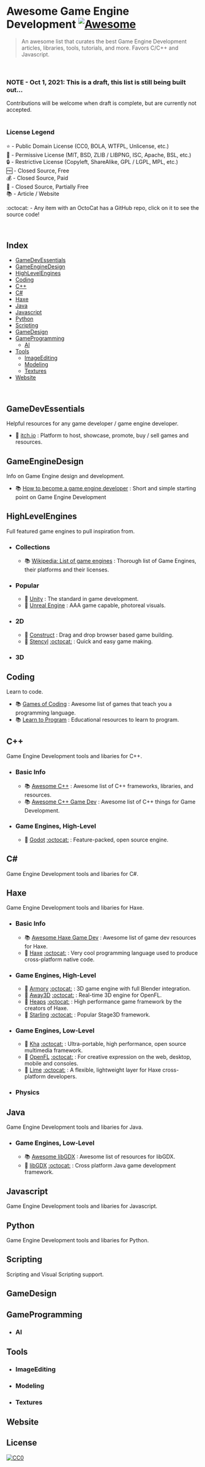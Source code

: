 # Awesome Game Engine Development [![Awesome](https://awesome.re/badge-flat.svg)](https://awesome.re)

> An awesome list that curates the best Game Engine Development articles, libraries, tools, tutorials, and more. Favors C/C++ and Javascript.

<br>

### NOTE - Oct 1, 2021: This is a draft, this list is still being built out...

Contributions will be welcome when draft is complete, but are currently not accepted.
<br><br>

### License Legend

:star: - Public Domain License (CC0, BOLA, WTFPL, Unlicense, etc.)\
:tada: - Permissive License (MIT, BSD, ZLIB / LIBPNG, ISC, Apache, BSL, etc.)\
:lock: - Restrictive License (Copyleft, ShareAlike, GPL / LGPL, MPL, etc.)\
:free: - Closed Source, Free\
:moneybag: - Closed Source, Paid\
:money_with_wings: - Closed Source, Partially Free\
:books: - Article / Website

:octocat: - Any item with an OctoCat has a GitHub repo, click on it to see the source code!

<br>

## Index
- [GameDevEssentials](#GameDevEssentials)
- [GameEngineDesign](#GameEngineDesign)
- [HighLevelEngines](#HighLevelEngines)
- [Coding](#Coding)
- [C++](#C++)
- [C#](#C#)
- [Haxe](#Haxe)
- [Java](#Java)
- [Javascript](#Javascript)
- [Python](#Python)
- [Scripting](#Scripting)
- [GameDesign](#GameDesign)
- [GameProgramming](#GameProgramming)
    - [AI](#AI)
- [Tools](#Tools)
    - [ImageEditing](#ImageEditing)
    - [Modeling](#Modeling)
    - [Textures](#Textures)
- [Website](#Website)

<br>

## GameDevEssentials
Helpful resources for any game developer / game engine developer.
- :money_with_wings: [itch.io](https://itch.io) : Platform to host, showcase, promote, buy / sell games and resources.

## GameEngineDesign
Info on Game Engine design and development.
- :books: [How to become a game engine developer](https://www.haroldserrano.com/blog/how-to-become-a-game-engine-developer) : Short and simple starting point on Game Engine Development

## HighLevelEngines
Full featured game engines to pull inspiration from.
- ### Collections
    - :books: [Wikipedia: List of game engines](https://en.wikipedia.org/wiki/List_of_game_engines) : Thorough list of Game Engines, their platforms and their licenses.
- ### Popular
    - :money_with_wings: [Unity](https://unity.com) : The standard in game development.
    - :money_with_wings: [Unreal Engine](https://www.unrealengine.com) : AAA game capable, photoreal visuals.
- ### 2D
    - :money_with_wings: [Construct](https://www.construct.net/) : Drag and drop browser based game building.
    - :money_with_wings: [Stencyl](http://www.stencyl.com) [:octocat:](https://github.com/Stencyl/stencyl-engine) : Quick and easy game making.
- ### 3D

## Coding
Learn to code.
- :books: [Games of Coding](https://github.com/michelpereira/awesome-games-of-coding#readme) : Awesome list of games that teach you a programming language.
- :books: [Learn to Program](https://github.com/karlhorky/learn-to-program#readme) : Educational resources to learn to program.

## C++
Game Engine Development tools and libaries for C++.
- ### Basic Info
    - :books: [Awesome C++](https://github.com/fffaraz/awesome-cpp#readme) : Awesome list of C++ frameworks, libraries, and resources.
    - :books: [Awesome C++ Game Dev](https://github.com/Caerind/AwesomeCppGameDev#readme) : Awesome list of C++ things for Game Development.
- ### Game Engines, High-Level
    - :tada: [Godot](https://godotengine.org) [:octocat:](https://github.com/godotengine/godot) : Feature-packed, open source engine.

## C#
Game Engine Development tools and libaries for C#.

## Haxe
Game Engine Development tools and libaries for Haxe.
- ### Basic Info
    - :books: [Awesome Haxe Game Dev](https://github.com/Dvergar/awesome-haxe-gamedev#readme) : Awesome list of game dev resources for Haxe.
    - :tada: [Haxe](https://haxe.org) [:octocat:](https://github.com/HaxeFoundation/haxe) : Very cool programming language used to produce cross-platform native code.
- ### Game Engines, High-Level
    - :tada: [Armory](https://armory3d.org) [:octocat:](https://github.com/armory3d/armory) : 3D game engine with full Blender integration.
    - :tada: [Away3D](https://www.away3d.com) [:octocat:](https://github.com/openfl/away3d) : Real-time 3D engine for OpenFL.
    - :tada: [Heaps](https://heaps.io) [:octocat:](https://github.com/HeapsIO/heaps) : High performance game framework by the creators of Haxe.
    - :tada: [Starling](https://gamua.com/starling/) [:octocat:](https://github.com/openfl/starling) : Popular Stage3D framework.
- ### Game Engines, Low-Level
    - :tada: [Kha](https://kha.tech) [:octocat:](https://github.com/Kode/Kha) : Ultra-portable, high performance, open source multimedia framework.
    - :tada: [OpenFL](https://www.openfl.org) [:octocat:](https://github.com/openfl/openfl) : For creative expression on the web, desktop, mobile and consoles.
    - :tada: [Lime](https://lime.software) [:octocat:](https://github.com/haxelime/lime) : A flexible, lightweight layer for Haxe cross-platform developers.
- ### Physics

## Java
Game Engine Development tools and libaries for Java.
- ### Game Engines, Low-Level
    - :books: [Awesome libGDX](https://github.com/rafaskb/awesome-libgdx#readme) : Awesome list of resources for libGDX.
    - :tada: [libGDX](https://libgdx.com) [:octocat:](https://github.com/libgdx/libgdx) : Cross platform Java game development framework.
    
## Javascript
Game Engine Development tools and libaries for Javascript.

## Python
Game Engine Development tools and libaries for Python.

## Scripting
Scripting and Visual Scripting support.

## GameDesign

## GameProgramming
- ### AI

## Tools
- ### ImageEditing
- ### Modeling
- ### Textures

## Website

## License
[![CC0](https://mirrors.creativecommons.org/presskit/buttons/88x31/svg/cc-zero.svg)](https://creativecommons.org/publicdomain/zero/1.0/)
